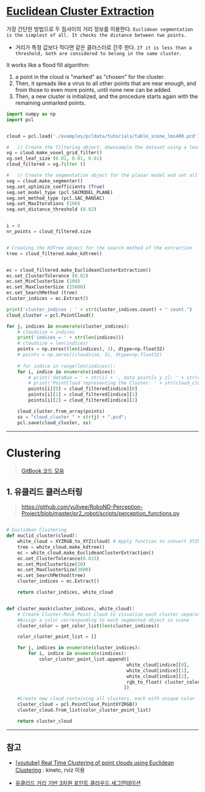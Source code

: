 # [Euclidean Cluster Extraction](https://github.com/strawlab/python-pcl/blob/master/examples/official/Segmentation/cluster_extraction.py)


> 

가장 간단한 방법으로 두 점사이의 거리 정보를 이용한다. `Euclidean segmentation is the simplest of all. It checks the distance between two points. `
- 거리가 특정 값보다 작다면 같은 클러스터로 간주 한다. `If it is less than a threshold, both are considered to belong in the same cluster. `

It works like a flood fill algorithm:
1. a point in the cloud is "marked" as "chosen" for the cluster.
2. Then, it spreads like a virus to all other points that are near enough, and from those to even more points, until none new can be added.
3. Then, a new cluster is initialized, and the procedure starts again with the remaining unmarked points.





```python 
import numpy as np
import pcl


cloud = pcl.load('./examples/pcldata/tutorials/table_scene_lms400.pcd')

#   // Create the filtering object: downsample the dataset using a leaf size of 1cm
vg = cloud.make_voxel_grid_filter()
vg.set_leaf_size (0.01, 0.01, 0.01)
cloud_filtered = vg.filter ()

#   // Create the segmentation object for the planar model and set all the parameters
seg = cloud.make_segmenter()
seg.set_optimize_coefficients (True)
seg.set_model_type (pcl.SACMODEL_PLANE)
seg.set_method_type (pcl.SAC_RANSAC)
seg.set_MaxIterations (100)
seg.set_distance_threshold (0.02)


i = 0
nr_points = cloud_filtered.size


# Creating the KdTree object for the search method of the extraction
tree = cloud_filtered.make_kdtree()


ec = cloud_filtered.make_EuclideanClusterExtraction()
ec.set_ClusterTolerance (0.02)
ec.set_MinClusterSize (100)
ec.set_MaxClusterSize (25000)
ec.set_SearchMethod (tree)
cluster_indices = ec.Extract()

print('cluster_indices : ' + str(cluster_indices.count) + " count.")
cloud_cluster = pcl.PointCloud()

for j, indices in enumerate(cluster_indices):
    # cloudsize = indices
    print('indices = ' + str(len(indices)))
    # cloudsize = len(indices)
    points = np.zeros((len(indices), 3), dtype=np.float32)
    # points = np.zeros((cloudsize, 3), dtype=np.float32)
    
    # for indice in range(len(indices)):
    for i, indice in enumerate(indices):
        # print('dataNum = ' + str(i) + ', data point[x y z]: ' + str(cloud_filtered[indice][0]) + ' ' + str(cloud_filtered[indice][1]) + ' ' + str(cloud_filtered[indice][2]))
        # print('PointCloud representing the Cluster: ' + str(cloud_cluster.size) + " data points.")
        points[i][0] = cloud_filtered[indice][0]
        points[i][1] = cloud_filtered[indice][1]
        points[i][2] = cloud_filtered[indice][2]

    cloud_cluster.from_array(points)
    ss = "cloud_cluster_" + str(j) + ".pcd";
    pcl.save(cloud_cluster, ss)

```

--- 

# Clustering

> [GitBook 코드 모음](https://adioshun.gitbooks.io/pcl/content/pcl/5-clustering.html)

## 1. 유클리드 클러스터링

> https://github.com/yulivee/RoboND-Perception-Project/blob/master/pr2_robot/scripts/perception_functions.py

```python 

# Euclidean Clustering
def euclid_cluster(cloud):
    white_cloud = XYZRGB_to_XYZ(cloud) # Apply function to convert XYZRGB to XYZ
    tree = white_cloud.make_kdtree()
    ec = white_cloud.make_EuclideanClusterExtraction()
    ec.set_ClusterTolerance(0.015)
    ec.set_MinClusterSize(20)
    ec.set_MaxClusterSize(3000)
    ec.set_SearchMethod(tree)
    cluster_indices = ec.Extract()

    return cluster_indices, white_cloud


def cluster_mask(cluster_indices, white_cloud):
    # Create Cluster-Mask Point Cloud to visualize each cluster separately
    #Assign a color corresponding to each segmented object in scene
    cluster_color = get_color_list(len(cluster_indices))

    color_cluster_point_list = []

    for j, indices in enumerate(cluster_indices):
        for i, indice in enumerate(indices):
            color_cluster_point_list.append([
                                            white_cloud[indice][0],
                                            white_cloud[indice][1],
                                            white_cloud[indice][2],
                                            rgb_to_float( cluster_color[j] )
                                           ])

    #Create new cloud containing all clusters, each with unique color
    cluster_cloud = pcl.PointCloud_PointXYZRGB()
    cluster_cloud.from_list(color_cluster_point_list)

    return cluster_cloud
```


---

## 참고 

- [[youtube] Real Time Clustering of point clouds using Euclidean Clustering](https://www.youtube.com/watch?v=_suyKDMEdro) : kinetc, rviz 이용 


- [유클리드 거리 기반 3차원 포인트 클라우드 세그먼테이션](http://daddynkidsmakers.blogspot.com/2015/08/3.html)



